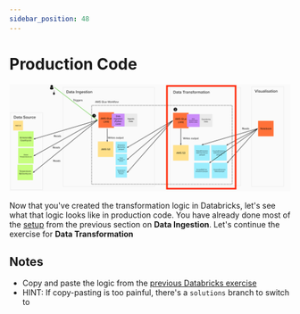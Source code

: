 ```yaml
---
sidebar_position: 48
---
```

# Production Code
![project-structure-transformation-navi.png](./assets/project-structure-transformation-navi.png)

Now that you've created the transformation logic in Databricks, let's see what that logic looks like in production code. You have already done most of the [setup](https://github.com/data-derp/exercise-co2-vs-temperature-production-code#quickstart) from the previous section on **Data Ingestion**. Let's continue the exercise for **Data Transformation**

## Notes
* Copy and paste the logic from the [previous Databricks exercise](https://github.com/data-derp/exercise-co2-vs-temperature-databricks#data-transformation)
* HINT: If copy-pasting is too painful, there's a `solutions` branch to switch to